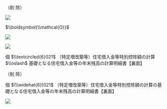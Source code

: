 （削 除）

![](https://www.nta.go.jp/tmp/9ab4b251-f2e0-4413-853f-5b2099e26635/images/653aed83a2340effc36b6753302c7e828845b660abc00e4d9db92086db8f05e5.jpg)

$\\boldsymbol{\\mathcal{O}}$

![](https://www.nta.go.jp/tmp/9ab4b251-f2e0-4413-853f-5b2099e26635/images/29283827ab12f3add242342d65f83f3c0b9b5160ed29310af5de359f27684e74.jpg)

![](https://www.nta.go.jp/tmp/9ab4b251-f2e0-4413-853f-5b2099e26635/images/436046637f3c38a8585ec177b6df565e44781ddb7fa4ddc6f05bd3bb9a04c12c.jpg)

個 $\\textcircled{6}021$ （特定増改築等）住宅借入金等特別控除額の計算 $\\oslash$ 基礎となる住宅借入金等の年末残高の計算明細書【裏面】

（削 除）

個 $(\\widehat{6})021$ （特定増改築等）住宅借入金等特別控除額の計算の基礎となる住宅借入金等の年末残高の計算明細書【裏面】

![](https://www.nta.go.jp/tmp/9ab4b251-f2e0-4413-853f-5b2099e26635/images/b8a8c369f3a654bb9d1126f58dc8806fa3329b862d498bc137f63bd72ecc8011.jpg)